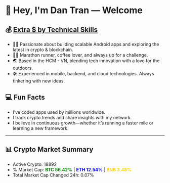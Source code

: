 # 👋 Hey, I'm Dan Tran — Welcome

## 💰 <a href="https://dantech.academy" target="_blank">Extra $ by Technical Skills</a>

- 🧑‍💻 Passionate about building scalable Android apps and exploring the latest in crypto & blockchain.
- 🏃‍♂️ Marathon runner, coffee lover, and always up for a challenge.
- 🌏 Based in the HCM - VN, blending tech innovation with a love for the outdoors.
- 🛠️ Experienced in mobile, backend, and cloud technologies. Always tinkering with new ideas.

## 💻 Fun Facts

- I’ve coded apps used by millions worldwide.
- I track crypto trends and share insights with my network.
- I believe in continuous growth—whether it’s running a faster mile or learning a new framework.

---

## 📊 Crypto Market Summary

- Active Crypto: 18892
- % Market Cap: <span style="color: green; font-weight: bold;">BTC 56.42%</span> | <span style="color: blue; font-weight: bold;">ETH 12.54%</span> | <span style="color: gold; font-weight: bold;">BNB 3.48%</span>
- Total Market Cap Changed 24h: 0.07%
